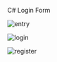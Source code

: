 C# Login Form


![entry](https://github.com/turkmuhendisi/Login-Form/assets/74829377/14f7755e-ec4c-4e28-b255-4d0081138c9b)

![login](https://github.com/turkmuhendisi/Login-Form/assets/74829377/274d44ba-ed27-439a-a364-c55e3419f2ce)

![register](https://github.com/turkmuhendisi/Login-Form/assets/74829377/79636652-76e0-4f8d-840a-d114cb5ca2d0)
